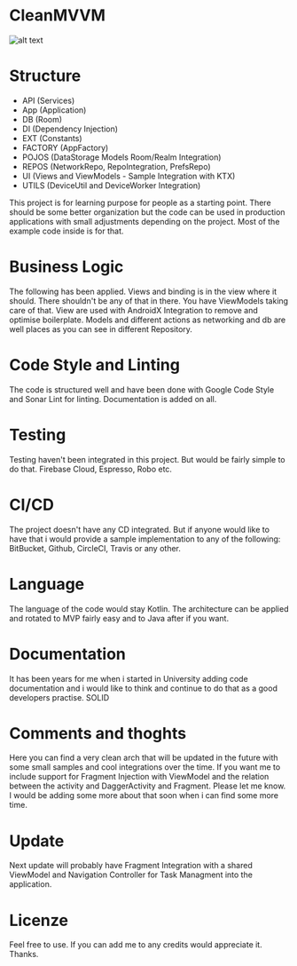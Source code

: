 # CleanMVVM

![alt text](https://i.imgur.com/NA77aOD.png)

# Structure

- API (Services)
- App (Application)
- DB (Room)
- DI (Dependency Injection)
- EXT (Constants)
- FACTORY (AppFactory)
- POJOS (DataStorage Models Room/Realm Integration)
- REPOS (NetworkRepo, RepoIntegration, PrefsRepo)
- UI (Views and ViewModels - Sample Integration with KTX) 
- UTILS (DeviceUtil and DeviceWorker Integration)

This project is for learning purpose for people as a starting point. There should be some better organization but the code can be used in production applications with small adjustments depending on the project.  Most of the example code inside is for that. 

# Business Logic

The following has been applied. Views and binding is in the view where it should. There shouldn't be any of that in there. You have ViewModels taking care of that. View are used with AndroidX Integration to remove and optimise boilerplate. Models and different actions as networking and db are well places as you can see in different Repository.

# Code Style and Linting

The code is structured well and have been done with Google Code Style and Sonar Lint for linting. Documentation is added on all. 

# Testing

Testing haven't been integrated in this project. But would be fairly simple to do that. Firebase Cloud, Espresso, Robo etc.

# CI/CD

The project doesn't have any CD integrated. But if anyone would like to have that i would provide a sample implementation to any of the following: BitBucket, Github, CircleCI, Travis or any other.

# Language

The language of the code would stay Kotlin. The architecture can be applied and rotated to MVP fairly easy and to Java after if you want. 

# Documentation

It has been years for me when i started in University adding code documentation and i would like to think and continue to do that as a good developers practise. SOLID

# Comments and thoghts

Here you can find a very clean arch that will be updated in the future with some small samples and cool integrations over the time.  If you want me to include support for Fragment Injection with ViewModel and the relation between the activity and DaggerActivity and Fragment. Please let me know. I would be adding some more about that soon when i can find some more time. 

# Update

Next update will probably have Fragment Integration with a shared ViewModel and Navigation Controller for Task Managment into the application.

# Licenze

Feel free to use. If you can add me to any credits would appreciate it. Thanks.

